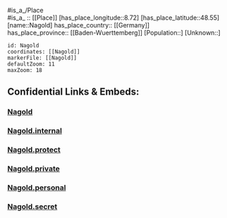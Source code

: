﻿---
location: [48.55,8.72] 
mapzoom: [7,12] 
mapmarker: city 
type: City
tags:
- geo/City


SpocWebEntityId: 32713
isDeleted: false
confidential: public

---
#is_a_/Place  
#is_a_ :: [[Place]] 
[has_place_longitude::8.72] 
[has_place_latitude::48.55] 
[name::Nagold] 
has_place_country:: [[Germany]]  
has_place_province:: [[Baden-Wuerttemberg]] 
[Population::] 
[Unknown::] 


```leaflet
id: Nagold
coordinates: [[Nagold]] 
markerFile: [[Nagold]] 
defaultZoom: 11 
maxZoom: 18
```


## Confidential Links & Embeds: 

### [Nagold](/_public/Earth/Continent/Europe/Europe~Central/Germany/Germany~West/Baden-Wuerttemberg/counties~BW/Calw/cities~Calw/Nagold.md) 

### [Nagold.internal](/_internal/Earth/Continent/Europe/Europe~Central/Germany/Germany~West/Baden-Wuerttemberg/counties~BW/Calw/cities~Calw/Nagold.internal.md) 

### [Nagold.protect](/_protect/Earth/Continent/Europe/Europe~Central/Germany/Germany~West/Baden-Wuerttemberg/counties~BW/Calw/cities~Calw/Nagold.protect.md) 

### [Nagold.private](/_private/Earth/Continent/Europe/Europe~Central/Germany/Germany~West/Baden-Wuerttemberg/counties~BW/Calw/cities~Calw/Nagold.private.md) 

### [Nagold.personal](/_personal/Earth/Continent/Europe/Europe~Central/Germany/Germany~West/Baden-Wuerttemberg/counties~BW/Calw/cities~Calw/Nagold.personal.md) 

### [Nagold.secret](/_secret/Earth/Continent/Europe/Europe~Central/Germany/Germany~West/Baden-Wuerttemberg/counties~BW/Calw/cities~Calw/Nagold.secret.md) 
